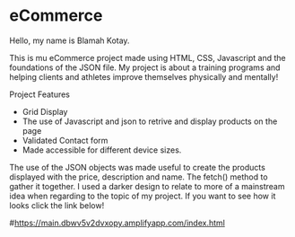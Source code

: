 # eCommerce

Hello, my name is Blamah Kotay.

This is mu eCommerce project made using HTML, CSS, Javascript and the foundations of the JSON file. My project is about a training programs and helping clients and athletes improve themselves physically and mentally!

Project Features
 * Grid Display
 * The use of Javascript and json to retrive and display products on the page
 * Validated Contact form
 * Made accessible for different device sizes.
 
 The use of the JSON objects was made useful to create the products displayed with the price, description and name. The fetch() method to gather it together. I used a darker design to relate to more of a mainstream idea when regarding to the topic of my project. If you want to see how it looks click the link below!

 #https://main.dbwv5v2dvxopy.amplifyapp.com/index.html
